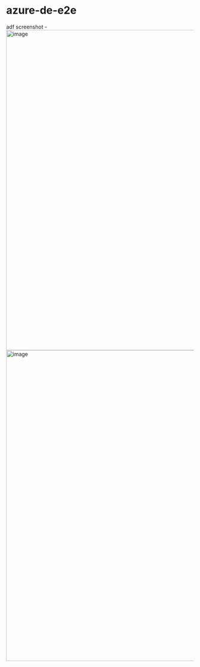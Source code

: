 # azure-de-e2e
adf screenshot -
<img width="1919" height="861" alt="image" src="https://github.com/user-attachments/assets/baf77389-ec0f-410d-bffd-26e966271a0a" />
<img width="1917" height="836" alt="image" src="https://github.com/user-attachments/assets/91437df7-f702-4c9e-a474-ee87c512cbe0" />
